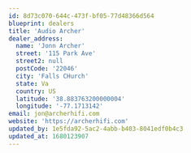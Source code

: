```yaml
---
id: 8d73c070-644c-473f-bf05-77d48366d564
blueprint: dealers
title: 'Audio Archer'
dealer_address:
  name: 'Jonn Archer'
  street: '115 Park Ave'
  street2: null
  postCode: '22046'
  city: 'Falls CHurch'
  state: Va
  country: US
  latitude: '38.883763200000004'
  longitude: '-77.1713142'
email: jon@archerhifi.com
website: 'https://archerhifi.com'
updated_by: 1e5fda92-5ac2-4abb-b403-8041edf0b4c3
updated_at: 1680123907
---
```

